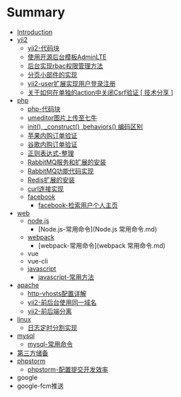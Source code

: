 # Summary

* [Introduction](README.md)
* [yii2](yii2.md)
    * [yii2-代码块](散碎代码块.md)
    * [使用开源后台模板AdminLTE](使用开源后台模板adminlte.md)
    * [后台实现rbac权限管理方法](后台实现rbac权限管理方法.md)
    * [分页小部件的实现](分页小部件的实现.md)
    * [yii2-user扩展实现用户登录注册](yii2-user扩展实现用户登录注册.md)
    * [关于如何在单独的action中关闭Csrf验证 \[ 技术分享 \]](关于如何在单独的action中关闭csrf验证--技术分享-.md)
* [php](php.md)
    * [php-代码块](货号单-0000001的生成方法.md)
    * [umeditor图片上传至七牛](umeditor图片上传至七牛.md)
    * [init\(\), \_construct\(\) ,behaviors\(\) 编码区别](init-construct-behaviors-编码区别.md)
    * [苹果内购订单验证](苹果内购订单验证.md)
    * [谷歌内购订单验证](谷歌内购验证.md)
    * [正则表达式-整理](正则表达式-语法.md)
    * [RabbitMQ服务和扩展的安装](rabbitmq消息组件的实现.md)
    * [RabbitMQ功能代码实现](rabbbitmq功能代码实现.md)
    * [Redis扩展的安装](redis扩展的安装.md)
    * [curl连接实现](curl连接实现.md)
    * [facebook](facebook.md)
        * [facebook-检索用户个人主页](facebook-检索用户个人主页.md)
* [web](web.md)
    * [node.js](node.js.md)
        * [Node.js-常用命令](Node.js 常用命令.md)
    * [webpack](webpack.md)
        * [webpack-常用命令](webpack 常用命令.md)
    * vue
    * vue-cli
    * [javascript](javascript.md)
        * [javascript-常用方法](javascript-常用方法.md)
* [apache](apache.md)
    * [http-vhosts配置详解](http-vhosts配置详解.md)
    * [yii2-前后台使用同一域名](yii2-前后台使用同一域名.md)
    * [yii2-前后端分离](yii2-前后端分离.md)
* [linux](linux.md)
    * [日志定时分割实现](日志定时分割实现.md)
* [mysql](mysql.md)
    * [mysql-常用命令](mysql-常用命令.md)
* [第三方储备](第三方储备.md)
* [phpstorm](phpstorm.md)
    * [phpstorm-配置提交开发效率](添加nodemodules为library-root.md)
* google
* google-fcm推送

